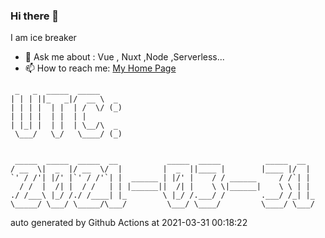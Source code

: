 ### Hi there 👋

I am ice breaker

- 💬 Ask me about : Vue , Nuxt ,Node ,Serverless...
- 📫 How to reach me: [My Home Page](https://icebreaker.top/)

```
 _   _  _____  _____     
| | | ||_   _|/  __ \  _ 
| | | |  | |  | /  \/ (_)
| | | |  | |  | |        
| |_| |  | |  | \__/\  _ 
 \___/   \_/   \____/ (_)
                         
                         
 _____  _____  _____  __           _____  _____          _____  __  
/ __  \|  _  |/ __  \/  |         |  _  ||____ |        |____ |/  | 
`' / /'| |/' |`' / /'`| |  ______ | |/' |    / / ______     / /`| | 
  / /  |  /| |  / /   | | |______||  /| |    \ \|______|    \ \ | | 
./ /___\ |_/ /./ /____| |_        \ |_/ /.___/ /        .___/ /_| |_
\_____/ \___/ \_____/\___/         \___/ \____/         \____/ \___/
```

auto generated by Github Actions at 2021-03-31 00:18:22
